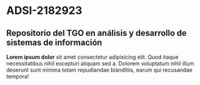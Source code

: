 # ADSI-2182923
## Repositorio del TGO en análisis y desarrollo de sistemas de información

**Lorem ipsum dolor** sit amet consectetur adipisicing elit. Quod itaque necessitatibus nihil excepturi aliquam sed a. Dolorem voluptatum nihil illum deserunt sunt minima totam repudiandae blanditiis, earum qui recusandae tempora!

####